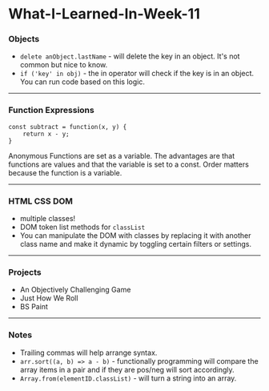 # What-I-Learned-In-Week-11
### Objects
* `delete anObject.lastName` - will delete the key in an object. It's not common but nice to know.
* `if ('key' in obj)` - the in operator will check if the key is in an object. You can run code based on this logic.

---
### Function Expressions
```
const subtract = function(x, y) {
    return x - y;
}
```
Anonymous Functions are set as a variable. The advantages are that functions are values and that the variable is set to a const. Order matters because the function is a variable.

---
### HTML CSS DOM
* multiple classes!
* DOM token list methods for `classList`
* You can manipulate the DOM with classes by replacing it with another class name and make it dynamic by toggling certain filters or settings.
  
---
### Projects
* An Objectively Challenging Game
* Just How We Roll
* BS Paint

---
### Notes
* Trailing commas will help arrange syntax.
* `arr.sort((a, b) => a - b)` - functionally programming will compare the array items in a pair and if they are pos/neg will sort accordingly.
* `Array.from(elementID.classList)` - will turn a string into an array.
